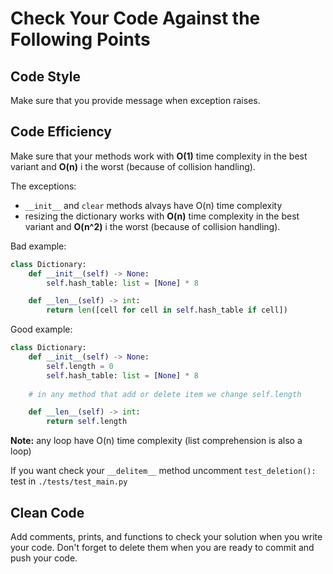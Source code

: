 # Check Your Code Against the Following Points

## Code Style

Make sure that you provide message when exception raises.

## Code Efficiency

Make sure that your methods work with 
**O(1)** time complexity in the best variant and 
**O(n)** i the worst (because of collision handling).

The exceptions:
- `__init__` and `clear` methods alvays have O(n) time complexity
- resizing the dictionary works with
**O(n)** time complexity in the best variant and 
**O(n^2)** i the worst (because of collision handling).

Bad example:

```python
class Dictionary:
    def __init__(self) -> None:
        self.hash_table: list = [None] * 8

    def __len__(self) -> int:
        return len([cell for cell in self.hash_table if cell])
```

Good example:


```python
class Dictionary:
    def __init__(self) -> None:
        self.length = 0
        self.hash_table: list = [None] * 8
        
    # in any method that add or delete item we change self.length

    def __len__(self) -> int:
        return self.length
```

**Note:** any loop have O(n) time complexity (list comprehension is also a loop)

If you want check your `__delitem__` method 
uncomment `test_deletion():` test in `./tests/test_main.py`

## Clean Code

Add comments, prints, and functions to check your solution when you write your code. 
Don't forget to delete them when you are ready to commit and push your code.
